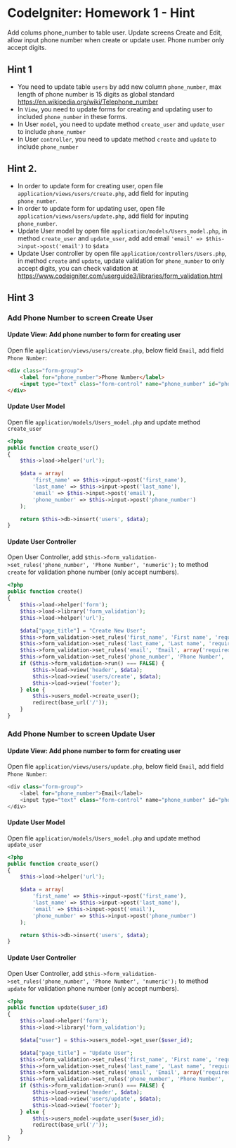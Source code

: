 # CodeIgniter: Homework 1 - Hint

Add colums phone_number to table user. Update screens Create and Edit, allow input phone number when create or update user. Phone number only accept digits.

## Hint 1
- You need to update table `users` by add new column `phone_number`, max length of phone number is 15 digits as global standard https://en.wikipedia.org/wiki/Telephone_number
- In `View`, you need to update forms for creating and updating user to included `phone_number` in these forms.
- In User `model`, you need to update method `create_user` and `update_user` to include `phone_number`
- In User `controller`, you need to update method `create` and `update` to include `phone_number`

## Hint 2.
- In order to update form for creating user, open file `application/views/users/create.php`, add field for inputing `phone_number`.
- In order to update form for updating user, open file `application/views/users/update.php`, add field for inputing `phone_number`.
- Update User model by open file `application/models/Users_model.php`, in method `create_user` and `update_user`, add add email `'email' => $this->input->post('email')` to `$data`
- Update User controller by open file `application/controllers/Users.php`, in method `create` and `update`, update validation for `phone_number` to only accept digits, you can check validation at https://www.codeigniter.com/userguide3/libraries/form_validation.html

## Hint 3

### Add Phone Number to screen Create User

#### Update View: Add phone number to form for creating user

Open file `application/views/users/create.php`, below field `Email`, add field `Phone Number`:

```html
<div class="form-group">
    <label for="phone_number">Phone Number</label>
    <input type="text" class="form-control" name="phone_number" id="phone_number" placeholder="Enter your phone number">
</div>
```

#### Update User Model

Open file `application/models/Users_model.php` and update method `create_user`

```php
<?php
public function create_user()
{
    $this->load->helper('url');

    $data = array(
        'first_name' => $this->input->post('first_name'),
        'last_name' => $this->input->post('last_name'),
        'email' => $this->input->post('email'),
        'phone_number' => $this->input->post('phone_number')
    );

    return $this->db->insert('users', $data);
}
```

#### Update User Controller

Open User Controller, add `$this->form_validation->set_rules('phone_number', 'Phone Number', 'numeric');` to method `create` for validation phone number (only accept numbers).

```php
<?php
public function create()
{
    $this->load->helper('form');
    $this->load->library('form_validation');
    $this->load->helper('url');

    $data["page_title"] = "Create New User";
    $this->form_validation->set_rules('first_name', 'First name', 'required');
    $this->form_validation->set_rules('last_name', 'Last name', 'required');
    $this->form_validation->set_rules('email', 'Email', array('required','valid_email'));
    $this->form_validation->set_rules('phone_number', 'Phone Number', 'numeric');
    if ($this->form_validation->run() === FALSE) {
        $this->load->view('header', $data); 
        $this->load->view('users/create', $data);
        $this->load->view('footer');
    } else {
        $this->users_model->create_user();
        redirect(base_url('/'));
    }
}
```


### Add Phone Number to screen Update User

#### Update View: Add phone number to form for creating user

Open file `application/views/users/update.php`, below field `Email`, add field `Phone Number`:

```php
<div class="form-group">
    <label for="phone_number">Email</label>
    <input type="text" class="form-control" name="phone_number" id="phone_number" value="<?php echo $user->phone_number; ?>">
</div>
```

#### Update User Model

Open file `application/models/Users_model.php` and update method `update_user`

```php
<?php
public function create_user()
{
    $this->load->helper('url');

    $data = array(
        'first_name' => $this->input->post('first_name'),
        'last_name' => $this->input->post('last_name'),
        'email' => $this->input->post('email'),
        'phone_number' => $this->input->post('phone_number')
    );

    return $this->db->insert('users', $data);
}
```

#### Update User Controller

Open User Controller, add `$this->form_validation->set_rules('phone_number', 'Phone Number', 'numeric');` to method `update` for validation phone number (only accept numbers).

```php
<?php
public function update($user_id)
{
    $this->load->helper('form');
    $this->load->library('form_validation');

    $data["user"] = $this->users_model->get_user($user_id);

    $data["page_title"] = "Update User";
    $this->form_validation->set_rules('first_name', 'First name', 'required');
    $this->form_validation->set_rules('last_name', 'Last name', 'required');
    $this->form_validation->set_rules('email', 'Email', array('required','valid_email'));
    $this->form_validation->set_rules('phone_number', 'Phone Number', 'numeric');
    if ($this->form_validation->run() === FALSE) {
        $this->load->view('header', $data); 
        $this->load->view('users/update', $data);
        $this->load->view('footer');
    } else {
        $this->users_model->update_user($user_id);
        redirect(base_url('/'));
    }
}
```

